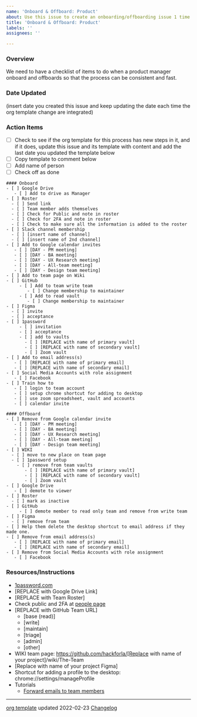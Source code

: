 ```yaml
---
name: 'Onboard & Offboard: Product'
about: Use this issue to create an onboarding/offboarding issue 1 time.
title: 'Onboard & Offboard: Product'
labels: ''
assignees: ''

---
```


### Overview
We need to have a checklist of items to do when a product manager onboard and offboards so that the process can be consistent and fast.

### Date Updated
(insert date you created this issue and keep updating the date each time the org template change are integrated)

### Action Items
- [ ] Check to see if the org template for this process has new steps in it, and if it does, update this  issue and its template with content and add the last date you updated the template below
- [ ] Copy template to comment below
- [ ] Add name of person
- [ ] Check off as done

```
#### Onboard
- [ ] Google Drive
   - [ ] Add to drive as Manager
- [ ] Roster
  - [ ] Send link
  - [ ] Team member adds themselves
  - [ ] Check for Public and note in roster
  - [ ] Check for 2FA and note in roster
  - [ ] Check to make sure all the information is added to the roster
- [ ] Slack channel membership
  - [ ] [insert name of channel]
  - [ ] [insert name of 2nd channel]
- [ ] Add to Google calendar invites
   - [ ] [DAY - PM meeting]
   - [ ] [DAY - BA meeting]
   - [ ] [DAY - UX Research meeting]
   - [ ] [DAY - All-team meeting]
   - [ ] [DAY - Design team meeting]
- [ ] Add to team page on Wiki
- [ ] GitHub
     - [ ] Add to team write team
        - [ ] Change membership to maintainer
     - [ ] Add to read vault
        - [ ] Change membership to maintainer
- [ ] Figma
  - [ ] invite
  - [ ] acceptance
- [ ] 1password 
     - [ ] invitation
     - [ ] acceptance
     - [ ] add to vaults
       - [ ] [REPLACE with name of primary vault]
       - [ ] [REPLACE with name of secondary vault]
       - [ ] Zoom vault
- [ ] Add to email address(s)
   - [ ] [REPLACE with name of primary email]
   - [ ] [REPLACE with name of secondary email]
- [ ] Social Media Accounts with role assignment
   - [ ] Facebook
- [ ] Train how to 
   - [ ] login to team account
   - [ ] setup chrome shortcut for adding to desktop
   - [ ] use zoom spreadsheet, vault and accounts
   - [ ] calendar invite
```
```
#### Offboard
- [ ] Remove from Google calendar invite
   - [ ] [DAY - PM meeting]
   - [ ] [DAY - BA meeting]
   - [ ] [DAY - UX Research meeting]
   - [ ] [DAY - All-team meeting]
   - [ ] [DAY - Design team meeting]
- [ ] WIKI
  - [ ] move to new place on team page
  - [ ] 1password setup
    - [ ] remove from team vaults
       - [ ] [REPLACE with name of primary vault]
       - [ ] [REPLACE with name of secondary vault]
       - [ ] Zoom vault
- [ ] Google Drive
   - [ ] demote to viewer
- [ ] Roster
  - [ ] mark as inactive
- [ ] GitHub
     - [ ] demote member to read only team and remove from write team
- [ ] Figma
  - [ ] remove from team
- [ ] Help them delete the desktop shortcut to email address if they made one.
- [ ] Remove from email address(s)
   - [ ] [REPLACE with name of primary email]
   - [ ] [REPLACE with name of secondary email]
- [ ] Remove from Social Media Accounts with role assignment
   - [ ] Facebook
```

### Resources/Instructions
- [1password.com](https://1password.com/)
- [REPLACE with Google Drive Link]
- [REPLACE with Team Roster]
- Check public and 2FA at [people page](https://github.com/orgs/hackforla/people)
- [REPLACE with GitHub Team URL]
   - [base (read)]
   - [write]
   - [maintain]
   - [triage]
   - [admin]
   - [other]
- WIKI team page: https://github.com/hackforla/[Replace with name of your project]/wiki/The-Team
- [Replace with name of your project Figma]
- Shortcut for adding a profile to the desktop:  chrome://settings/manageProfile
- Tutorials
  - [Forward emails to team members](https://github.com/hackforla/product-management/wiki/Forward-emails-to-team-members)
---
[org template](https://raw.githubusercontent.com/hackforla/.github/main/.github/ISSUE_TEMPLATE/onboard---offboard--product.md) updated 2022-02-23
[Changelog](https://github.com/hackforla/product-management/wiki/Onboard-Offboard-Changelog)
